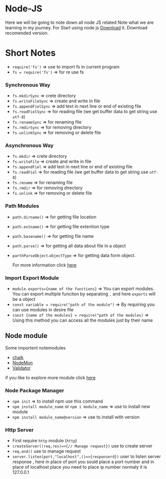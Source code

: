 # Node-JS
Here we will be going to note down all node JS related Note what we are learning in my journey. 
For Start using node js [Download](https://nodejs.org/en/) it. Download recomended version.
# Short Notes
- `require('fs')` => use to import fs in current program
- `fs = require('fs')` => for re use fs
###  Synchronous Way
- `fs.mkdirSync` => crete directory
- `fs.writeFileSync` => create and write in file
- `fs.appendFielSync` => add text in next line or end of existing file
- `fs.readFielSync` => for reading file (we get buffer data to get string use `utf-8`)
- `fs.renameSync` => for renaming file 
- `fs.rmdirSync` => for removing directory
- `fs.unlinkSync` => for removing or delete file

###  Asynchronous Way
- `fs.mkdir` => crete directory
- `fs.writeFile` => create and write in file
- `fs.appendFiel` => add text in next line or end of existing file
- `fs.readFiel` => for reading file (we get buffer data to get string use `utf-8`)
- `fs.rename` => for renaming file 
- `fs.rmdir` => for removing directory
- `fs.unlink` => for removing or delete file

### Path Modules
- `path.dirname()` => for getting file location
- `path.extname()` => for getting file extention type
- `path.basename()` => for getting file name
- `path.parse()` => for getting all data about file in a object
- `parthParseObject`.`objectType` => for getting data form object.


  For more information click [here](https://nodejs.org/dist/latest-v18.x/docs/api/path.html)
  
 ### Import Export Module
 - `module.exports={name of the functions}` => You can export modules. You can export multiple funciton by separating `,` and here `exports` will be a object
 - `const variable = require("path of the module")` => By requiring you can use modules in desire file
 - `const {name of the modules} = require("path of the modules)` => Using this method you can access all the modules just by their name

## Node module
Some importent notemodules 
 - [chalk](https://www.npmjs.com/package/chalk)
 - [NodeMon](https://www.npmjs.com/package/nodemon)
 - [Validator](https://www.npmjs.com/package/validator)

if you like to explore more module click [here](https://www.npmjs.com/)

### Node Package Manager
- `npm init` => to install npm use this command
- `npm install module_name` or `npm i module_name` => use to install new module 
- `npm install module_name@version` => use to install with version

### Http Server
- First require `http` module (`http`)
- `createServer((req,res)=>{// Manage request})` use to create server
- `req.end()` use to manage request
- `server.listen(port,"localhost",()=>{responserd})` user to listen server response , here in place of port you sould place a port number and in place of localhost        place you need to place ip number normaly it is 127.0.0.1
